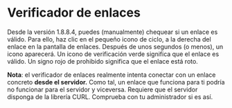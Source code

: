 # Verificador de enlaces

Desde la versión 1.8.8.4, puedes \(manualmente\) chequear si un enlace es válido. Para ello, haz clic en el pequeño icono de ciclo, a la derecha del enlace en la pantalla de enlaces. Después de unos segundos \(o menos\), un icono aparecerá. Un icono de verificación verde significa que el enlace es válido. Un signo rojo de prohibido significa que el enlace está roto.

**Nota**: el verificador de enlaces realmente intenta conectar con un enlace concreto **desde el servidor.** Como tal, un enlace que funciona para ti podría no funcionar para el servidor y viceversa. Requiere que el servidor disponga de la librería CURL. Comprueba con tu administrador si es así.

